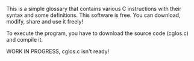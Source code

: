 This is a simple glossary that contains various C instructions with their syntax and some definitions.
This software is free. You can download, modify, share and use it freely!

To execute the program, you have to download the source code (cglos.c) and compile it. 

WORK IN PROGRESS,
cglos.c isn't ready!
